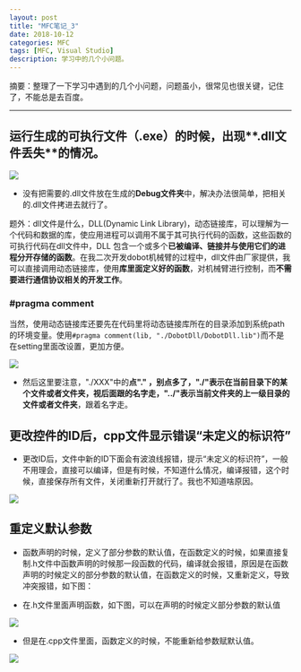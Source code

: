 ```yaml
---
layout: post
title: "MFC笔记_3"
date: 2018-10-12
categories: MFC
tags: [MFC, Visual Studio]
description: 学习中的几个小问题。
---
```


摘要：整理了一下学习中遇到的几个小问题，问题虽小，很常见也很关键，记住了，不能总是去百度。

---

## 运行生成的可执行文件（.exe）的时候，出现**.dll文件丢失**的情况。

![](http://oxt33qs1f.bkt.clouddn.com/MFC_3_lose_dll.png)

- 没有把需要的.dll文件放在生成的**Debug文件夹**中，解决办法很简单，把相关的.dll文件拷进去就行了。

题外：dll文件是什么，DLL(Dynamic Link Library)，动态链接库，可以理解为一个代码和数据的库，使应用进程可以调用不属于其可执行代码的函数，这些函数的可执行代码在dll文件中，DLL 包含一个或多个**已被编译、链接并与使用它们的进程分开存储的函数**。在我二次开发dobot机械臂的过程中，dll文件由厂家提供，我可以直接调用动态链接库，使用**库里面定义好的函数**，对机械臂进行控制，而**不需要进行通信协议相关的开发工作**。

### #pragma comment

当然，使用动态链接库还要先在代码里将动态链接库所在的目录添加到系统path的环境变量。使用```#pragma comment(lib, "./DobotDll/DobotDll.lib")```而不是在setting里面改设置，更加方便。

![](http://oxt33qs1f.bkt.clouddn.com/MFC_3_lib.png)

- 然后这里要注意，"./XXX"中的**点"." ，别点多了，"./"表示在当前目录下的某个文件或者文件夹，视后面跟的名字走，"../"表示当前文件夹的上一级目录的文件或者文件夹**，跟着名字走。

## 更改控件的ID后，cpp文件显示错误“未定义的标识符”

- 更改ID后，文件中新的ID下面会有波浪线报错，提示“未定义的标识符”，一般不用理会，直接可以编译，但是有时候，不知道什么情况，编译报错，这个时候，直接保存所有文件，关闭重新打开就行了。我也不知道啥原因。

![](http://oxt33qs1f.bkt.clouddn.com/MFC_3_ID.png)

## 重定义默认参数

- 函数声明的时候，定义了部分参数的默认值，在函数定义的时候，如果直接复制.h文件中函数声明的时候那一段函数的代码，编译就会报错，原因是在函数声明的时候定义的部分参数的默认值，在函数定义的时候，又重新定义，导致冲突报错，如下图：

- 在.h文件里面声明函数，如下图，可以在声明的时候定义部分参数的默认值

![](http://oxt33qs1f.bkt.clouddn.com/MFC_3_REDEFINE.png)

- 但是在.cpp文件里面，函数定义的时候，不能重新给参数赋默认值。

![](http://oxt33qs1f.bkt.clouddn.com/MFC_3_REDEFINE2.png)





